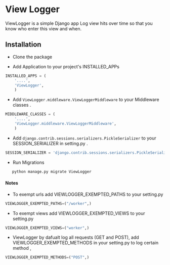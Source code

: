 # View Logger

ViewLogger is a simple Django app Log view hits over time so that you know who enter this view and when.
 
## Installation

* Clone the package

* Add Application to your project's INSTALLED_APPs
```python
INSTALLED_APPS = (
    '....',
    'ViewLogger',
    )
```    
* Add `ViewLogger.middleware.ViewLoggerMiddleware` to your Middleware classes .
```python
MIDDLEWARE_CLASSES = (
    '....',
    'ViewLogger.middleware.ViewLoggerMiddleware',
    )
```   

* Add `django.contrib.sessions.serializers.PickleSerializer` to your SESSION_SERIALIZER in setting.py .
```python
SESSION_SERIALIZER = 'django.contrib.sessions.serializers.PickleSerializer'
```   

* Run Migrations
```sh
   python manage.py migrate ViewLogger 
```

#### Notes
* To exempt urls add VIEWLOGGER_EXEMPTED_PATHS to your setting.py
```python
VIEWLOGGER_EXEMPTED_PATHS=("/worker",)
```   

* To exempt views add VIEWLOGGER_EXEMPTED_VIEWS to your setting.py
```python
VIEWLOGGER_EXEMPTED_VIEWS=("worker",)
```   

* ViewLogger by dafualt log all requests (GET and POST), add VIEWLOGGER_EXEMPTED_METHODS in your setting.py to log certain method , 
```python
VIEWLOGGER_EXEMPTED_METHODS=("POST",)
```   
